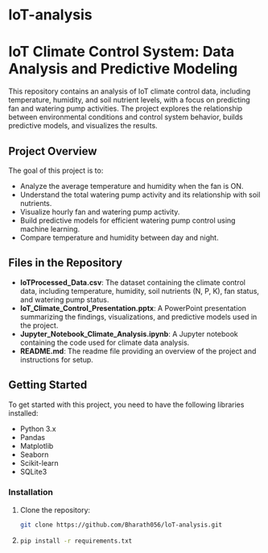 # loT-analysis
# IoT Climate Control System: Data Analysis and Predictive Modeling

This repository contains an analysis of IoT climate control data, including temperature, humidity, and soil nutrient levels, with a focus on predicting fan and watering pump activities. The project explores the relationship between environmental conditions and control system behavior, builds predictive models, and visualizes the results.

## Project Overview

The goal of this project is to:
- Analyze the average temperature and humidity when the fan is ON.
- Understand the total watering pump activity and its relationship with soil nutrients.
- Visualize hourly fan and watering pump activity.
- Build predictive models for efficient watering pump control using machine learning.
- Compare temperature and humidity between day and night.

## Files in the Repository

- **IoTProcessed_Data.csv**: The dataset containing the climate control data, including temperature, humidity, soil nutrients (N, P, K), fan status, and watering pump status.
- **IoT_Climate_Control_Presentation.pptx**: A PowerPoint presentation summarizing the findings, visualizations, and predictive models used in the project.
-  **Jupyter_Notebook_Climate_Analysis.ipynb**: A Jupyter notebook containing the code used for climate data analysis.
- **README.md**: The readme file providing an overview of the project and instructions for setup.

## Getting Started

To get started with this project, you need to have the following libraries installed:

- Python 3.x
- Pandas
- Matplotlib
- Seaborn
- Scikit-learn
- SQLite3

### Installation

1. Clone the repository:
   ```bash
   git clone https://github.com/Bharath056/loT-analysis.git
2. ```bash
   pip install -r requirements.txt



